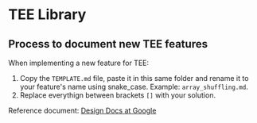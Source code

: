# TEE Library

## Process to document new TEE features

When implementing a new feature for TEE:

1. Copy the `TEMPLATE.md` file, paste it in this same folder and rename it to your feature's name using snake_case. Example: `array_shuffling.md`.
2. Replace everythign between brackets `[]` with your solution.

Reference document: [Design Docs at Google](https://www.industrialempathy.com/posts/design-docs-at-google/)
